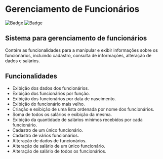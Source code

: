 # Gerenciamento de Funcionários
![Badge](https://img.shields.io/badge/language-java-brightgreen?label=language&message=java) 
![Badge](https://img.shields.io/badge/version-1.0.0-blue)

## Sistema para gerenciamento de funcionários

Contém as funcionalidades para a manipular e exibir informações sobre os funcionários, incluindo cadastro, consulta de informações, alteração de dados e salários.

## Funcionalidades

*  Exibição dos dados dos funcionários.
*  Exibição dos funcionários por função.
*  Exibição dos funcionários por data de nascimento.
*  Exibição do funcionário mais velho.
*  Criação e exibição de uma lista ordenada por nome dos funcionários.
*  Soma de todos os salários e exibição da mesma.
*  Exibição da quantidade de salários mínimos recebidos por cada funcionário.
*  Cadastro de um único funcionário.
*  Cadastro de vários funcionários.
*  Alteração de dados de funcionários.
*  Alteração de salário de um único funcionário.
*  Alteração de salário de todos os funcionários.


